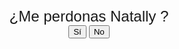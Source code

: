 <!DOCTYPE html>
<html lang="es">
<head>
<meta charset="UTF-8">
<meta name="viewport" content="width=device-width, initial-scale=1.0">
<title>Pedir Perdón</title>
<style>
  body {
    font-family: Arial, sans-serif;
    text-align: center;
  }
  .mensaje {
    font-size: 24px;
    margin-top: 20px;
  }
  .perdoname {
    font-size: 36px;
    color: red;
    cursor: pointer;
  }
</style>
</head>
<body>
  <div id="mensaje" class="mensaje">¿Me perdonas Natally ?</div>
  <button id="botonSi" onclick="responder('si')">Sí</button>
  <button id="botonNo" onclick="responder('no')" onmousedown="mostrarMasFrases()">No</button>
  
  <div id="masFrases" style="display: none; margin-top: 20px;">
    <p>Entiendo que te sientas así...</p>
    <p>Me arrepiento de mis acciones...</p>
    <p>Puedo hacer lo necesario para enmendarlo...</p>
  </div>

<script>
  function responder(respuesta) {
    if (respuesta === 'si') {
      document.getElementById('mensaje').textContent = '¡sabia q me hibas a perdonar te amo !';
    } else if (respuesta === 'no') {
      document.getElementById('mensaje').textContent = '¿Me perdonas?';
      document.getElementById('botonNo').style.fontSize = '48px';
      document.getElementById('masFrases').style.display = 'block';
    }
  }

  function mostrarMasFrases() {
    document.getElementById('botonNo').onmouseup = function() {
      document.getElementById('botonNo').style.fontSize = '24px';
      document.getElementById('masFrases').style.display = 'none';
    }
  }
</script>

</body>
</html>
